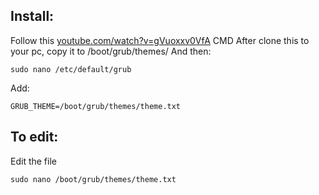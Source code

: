 ## Install:
Follow this [youtube.com/watch?v=gVuoxxv0VfA](https://www.youtube.com/watch?v=gVuoxxv0VfA) CMD
After clone this to your pc, copy it to /boot/grub/themes/
And then:
```
sudo nano /etc/default/grub
```
Add:
```
GRUB_THEME=/boot/grub/themes/theme.txt
```
## To edit:
Edit the file 
```
sudo nano /boot/grub/themes/theme.txt
```
